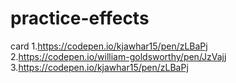 # practice-effects
card
  1.https://codepen.io/kjawhar15/pen/zLBaPj
  2.https://codepen.io/william-goldsworthy/pen/JzVajj
  3.https://codepen.io/kjawhar15/pen/zLBaPj
